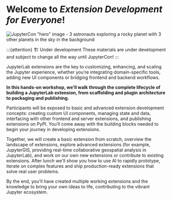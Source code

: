 # Welcome to _Extension Development for Everyone_!

![JupyterCon "hero" image - 3 astronauts exploring a rocky planet with 3 other planets in the sky in the background](https://events.linuxfoundation.org/wp-content/uploads/2025/03/JupyterCon25-LF-SubHero-2048x640.jpg)

:::{attention} 🏗️  Under development
These materials are under development and subject to change all the way until
JupyterCon!
:::

JupyterLab extensions are the key to customizing, enhancing, and scaling the
Jupyter experience, whether you’re integrating domain-specific tools, adding new
UI components or bridging frontend and backend workflows.

**In this hands-on workshop, we’ll walk through the complete lifecycle of building
a JupyterLab extension, from scaffolding and plugin architecture to packaging
and publishing.**

Participants will be exposed to basic and advanced extension development
concepts: creating custom UI components, managing state and data, interfacing
with other frontend and server extensions, and publishing extensions on PyPI.
You’ll come away with the building blocks needed to begin your journey in
developing extensions.

Together, we will create a basic extension from scratch, overview the landscape
of extensions, explore advanced extensions (for example, JupyterGIS, providing
real-time collaborative geospatial analysis in JupyterLab), and work on our own
new extensions or contribute to existing extensions.
After lunch we'll show you how to use AI to rapidly prototype, iterate on
complex features and ship production-ready extensions that solve real user
problems.

By the end, you'll have created multiple working extensions and the
knowledge to bring your own ideas to life, contributing to the vibrant Jupyter
ecosystem.
